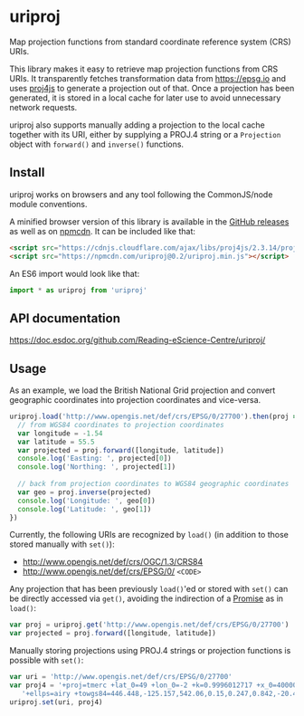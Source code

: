 # uriproj

Map projection functions from standard coordinate reference system (CRS) URIs.

This library makes it easy to retrieve map projection functions from CRS URIs.
It transparently fetches transformation data from https://epsg.io and uses [proj4js](http://proj4js.org/) to generate a projection out of that.
Once a projection has been generated, it is stored in a local cache for later use to avoid unnecessary network requests.

uriproj also supports manually adding a projection to the local cache together with its URI, either by supplying a PROJ.4 string or a `Projection` object with `forward()` and `inverse()` functions.

## Install

uriproj works on browsers and any tool following the CommonJS/node module conventions.

A minified browser version of this library is available in the [GitHub releases](https://github.com/Reading-eScience-Ccentre/uriproj/releases) as well as on [npmcdn](https://npmcdn.com/uriproj/). It can be included like that:
```html
<script src="https://cdnjs.cloudflare.com/ajax/libs/proj4js/2.3.14/proj4.js"></script>
<script src="https://npmcdn.com/uriproj@0.2/uriproj.min.js"></script>
```

An ES6 import would look like that:
```js
import * as uriproj from 'uriproj'
```
## API documentation

<https://doc.esdoc.org/github.com/Reading-eScience-Centre/uriproj/>

## Usage

As an example, we load the British National Grid projection and convert geographic coordinates into projection coordinates and vice-versa.

```js
uriproj.load('http://www.opengis.net/def/crs/EPSG/0/27700').then(proj => {
  // from WGS84 coordinates to projection coordinates
  var longitude = -1.54
  var latitude = 55.5  
  var projected = proj.forward([longitude, latitude])
  console.log('Easting: ', projected[0])
  console.log('Northing: ', projected[1])
  
  // back from projection coordinates to WGS84 geographic coordinates
  var geo = proj.inverse(projected)
  console.log('Longitude: ', geo[0])
  console.log('Latitude: ', geo[1])
})
```

Currently, the following URIs are recognized by `load()` (in addition to those stored manually with `set()`):

- http://www.opengis.net/def/crs/OGC/1.3/CRS84
- http://www.opengis.net/def/crs/EPSG/0/ `<CODE>`

Any projection that has been previously `load()`'ed or stored with `set()` can be directly accessed via `get()`, avoiding the indirection of a [Promise](https://developer.mozilla.org/en-US/docs/Web/JavaScript/Reference/Global_Objects/Promise) as in `load()`:
```js
var proj = uriproj.get('http://www.opengis.net/def/crs/EPSG/0/27700')
var projected = proj.forward([longitude, latitude])
```

Manually storing projections using PROJ.4 strings or projection functions is possible with `set()`:

```js
var uri = 'http://www.opengis.net/def/crs/EPSG/0/27700'
var proj4 = '+proj=tmerc +lat_0=49 +lon_0=-2 +k=0.9996012717 +x_0=400000 +y_0=-100000 ' +
   '+ellps=airy +towgs84=446.448,-125.157,542.06,0.15,0.247,0.842,-20.489 +units=m +no_defs'
uriproj.set(uri, proj4)
```
